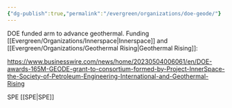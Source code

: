 ```yaml
---
{"dg-publish":true,"permalink":"/evergreen/organizations/doe-geode/"}
---
```


DOE funded arm to advance geothermal. Funding [[Evergreen/Organizations/Innerspace\|Innerspace]] and [[Evergreen/Organizations/Geothermal Rising\|Geothermal Rising]]:

https://www.businesswire.com/news/home/20230504006061/en/DOE-awards-165M-GEODE-grant-to-consortium-formed-by-Project-InnerSpace-the-Society-of-Petroleum-Engineering-International-and-Geothermal-Rising

SPE
[[SPE\|SPE]]
